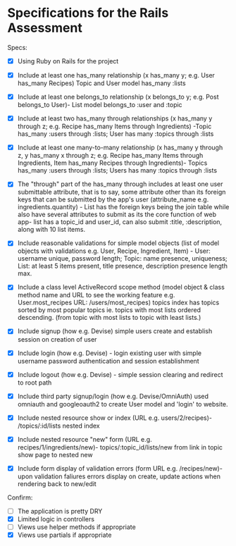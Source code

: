 # Specifications for the Rails Assessment

Specs:
- [x] Using Ruby on Rails for the project
- [x] Include at least one has_many relationship (x has_many y; e.g. User has_many Recipes) Topic and User model has_many :lists
- [x] Include at least one belongs_to relationship (x belongs_to y; e.g. Post belongs_to User)-  List model belongs_to :user and :topic
- [x] Include at least two has_many through relationships (x has_many y through z; e.g. Recipe has_many Items through Ingredients) -Topic has_many :users through :lists; User has many :topics through :lists
- [x] Include at least one many-to-many relationship (x has_many y through z, y has_many x through z; e.g. Recipe has_many Items through Ingredients, Item has_many Recipes through Ingredients)- Topics has_many :users through :lists; Users has many :topics through :lists
- [x] The "through" part of the has_many through includes at least one user submittable attribute, that is to say, some attribute other than its foreign keys that can be submitted by the app's user (attribute_name e.g. ingredients.quantity) - List has the foreign keys being the join table while also have several attributes to submit as its the core function of web app- list has a topic_id and user_id, can also submit :title, :description, along with 10 list items.
- [x] Include reasonable validations for simple model objects (list of model objects with validations e.g. User, Recipe, Ingredient, Item) - User: username unique, password length; Topic: name presence, uniqueness; List: at least 5 items present, title presence, description presence length max.

- [x] Include a class level ActiveRecord scope method (model object & class method name and URL to see the working feature e.g. User.most_recipes URL: /users/most_recipes) topics index has topics sorted by most popular topics ie. topics with most lists ordered descending. (from topic with most lists to topic with least lists.)
- [x] Include signup (how e.g. Devise) simple users create and establish session on creation of user
- [x] Include login (how e.g. Devise) - login existing user with simple username password authentication and session establishment
- [x] Include logout (how e.g. Devise) - simple session clearing and redirect to root path
- [x] Include third party signup/login (how e.g. Devise/OmniAuth)
used omniauth and googleoauth2 to create User model and 'login' to website.
- [x] Include nested resource show or index (URL e.g. users/2/recipes)- /topics/:id/lists nested index
- [x] Include nested resource "new" form (URL e.g. recipes/1/ingredients/new)- topics/:topic_id/lists/new from link in topic show page to nested new
- [x] Include form display of validation errors (form URL e.g. /recipes/new)- upon validation faliures errors display on create, update actions when rendering back to new/edit  

Confirm:
- [ ] The application is pretty DRY
- [x] Limited logic in controllers
- [ ] Views use helper methods if appropriate
- [x] Views use partials if appropriate